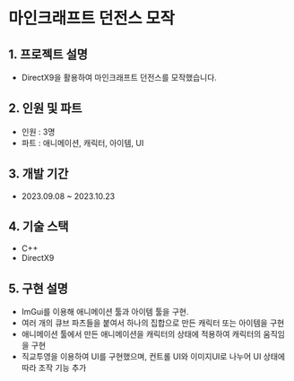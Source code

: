 # 마인크래프트 던전스 모작

## 1. 프로젝트 설명
+ DirectX9을 활용하여 마인크래프트 던전스를 모작했습니다.

## 2. 인원 및 파트
+ 인원 : 3명
+ 파트 : 애니메이션, 캐릭터, 아이템, UI

## 3. 개발 기간
+ 2023.09.08 ~ 2023.10.23

## 4. 기술 스택
+ C++
+ DirectX9

## 5. 구현 설명
- ImGui를 이용해 애니메이션 툴과 아이템 툴을 구현.
- 여러 개의 큐브 파츠들을 붙여서 하나의 집합으로 만든 캐릭터 또는 아이템을 구현
- 애니메이션 툴에서 만든 애니메이션을 캐릭터의 상태에 적용하여 캐릭터의 움직임을 구현
- 직교투영을 이용하여 UI를 구현했으며, 컨트롤 UI와 이미지UI로 나누어 UI 상태에 따라 조작 기능 추가
